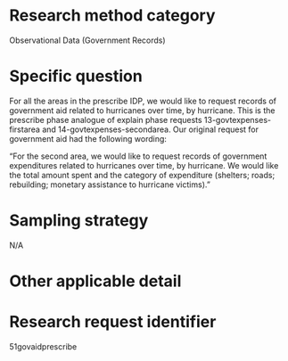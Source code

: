 ﻿# Research method category #
Observational Data (Government Records)


# Specific question #
For all the areas in the prescribe IDP, we would like to request records of government aid related to hurricanes over time, by hurricane. This is the prescribe phase analogue of explain phase requests 13-govtexpenses-firstarea and 14-govtexpenses-secondarea. Our original request for government aid had the following wording:


“For the second area, we would like to request records of government expenditures related to hurricanes over time, by hurricane. We would like the total amount spent and the category of expenditure (shelters; roads; rebuilding; monetary assistance to hurricane victims).”


# Sampling strategy #
N/A


# Other applicable detail # 


# Research request identifier #
51govaidprescribe